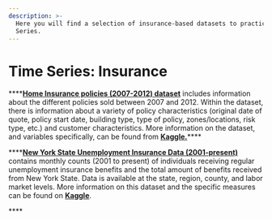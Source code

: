 ```yaml
---
description: >-
  Here you will find a selection of insurance-based datasets to practice Time
  Series.
---
```


# Time Series: Insurance

\*\*\*\*[**Home Insurance policies \(2007-2012\) dataset**](https://github.com/MaurissaCM/Decoded-DA-Datastore/raw/master/data/home-insurance.zip) includes information about the different policies sold between 2007 and 2012. Within the dataset, there is information about a variety of policy characteristics \(original date of quote, policy start date, building type, type of policy, zones/locations, risk type, etc.\) and customer characteristics. More information on the dataset, and variables specifically, can be found from [**Kaggle.**](https://www.kaggle.com/ycanario/home-insurance)\*\*\*\*

\*\*\*\*[**New York State Unemployment Insurance Data \(2001-present\)** ](https://github.com/MaurissaCM/Decoded-DA-Datastore/raw/master/data/unemployment-insurance-beneficiaries-and-benefit-amounts-paid-beginning-2001.csv.zip)contains monthly counts \(2001 to present\) of individuals receiving regular unemployment insurance benefits and the total amount of benefits received from New York State. Data is available at the state, region, county, and labor market levels. More information on this dataset and the specific measures can be found on [**Kaggle**](https://www.kaggle.com/new-york-state/nys-unemployment-insurance-data). 

\*\*\*\*

